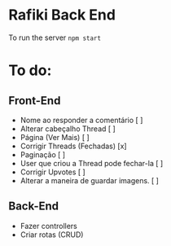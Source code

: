 # Rafiki Back End

To run the server ``` npm start ```

# To do: 

## Front-End
* Nome ao responder a comentário [ ]
* Alterar cabeçalho Thread [ ]
* Página (Ver Mais) [ ]
* Corrigir Threads (Fechadas) [x]
* Paginação [ ]
* User que criou a Thread pode fechar-la [ ]
* Corrigir Upvotes [ ]
* Alterar a maneira de guardar imagens. [ ]

## Back-End

* Fazer controllers
* Criar rotas (CRUD)
